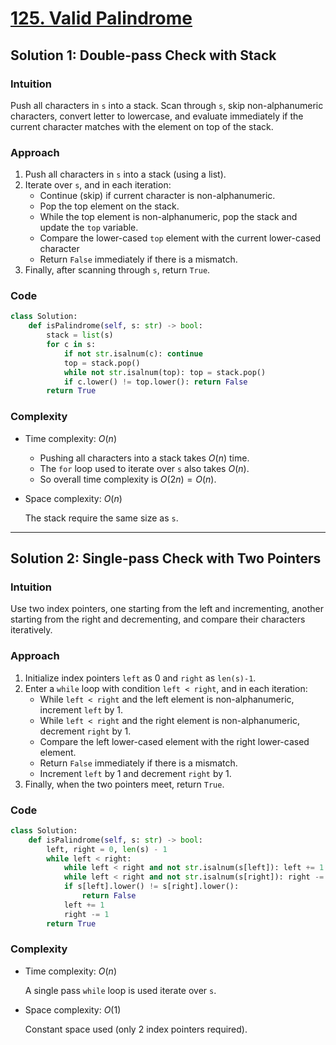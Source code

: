 # [125. Valid Palindrome](https://leetcode.com/problems/valid-palindrome/solutions/4070564/valid-palindrome-python-easy-explanations/)

## Solution 1: Double-pass Check with Stack

### Intuition

Push all characters in `s` into a stack. Scan through `s`, skip non-alphanumeric characters, convert letter to lowercase, and evaluate immediately if the current character matches with the element on top of the stack.

### Approach

1. Push all characters in `s` into a stack (using a list).
1. Iterate over `s`, and in each iteration:
   - Continue (skip) if current character is non-alphanumeric.
   - Pop the top element on the stack.
   - While the top element is non-alphanumeric, pop the stack and update the `top` variable.
   - Compare the lower-cased `top` element with the current lower-cased character
   - Return `False` immediately if there is a mismatch.
1. Finally, after scanning through `s`, return `True`.

### Code

```python
class Solution:
    def isPalindrome(self, s: str) -> bool:
        stack = list(s)
        for c in s:
            if not str.isalnum(c): continue
            top = stack.pop()
            while not str.isalnum(top): top = stack.pop()
            if c.lower() != top.lower(): return False
        return True
```

### Complexity

- Time complexity: $O(n)$

  - Pushing all characters into a stack takes $O(n)$ time.
  - The `for` loop used to iterate over `s` also takes $O(n)$.
  - So overall time complexity is $O(2n) = O(n)$.

- Space complexity: $O(n)$

  The stack require the same size as `s`.

---

## Solution 2: Single-pass Check with Two Pointers

### Intuition

Use two index pointers, one starting from the left and incrementing, another starting from the right and decrementing, and compare their characters iteratively.

### Approach

1. Initialize index pointers `left` as 0 and `right` as `len(s)-1`.
1. Enter a `while` loop with condition `left < right`, and in each iteration:
   - While  `left < right` and the left element is non-alphanumeric, increment `left` by 1.
   - While  `left < right` and the right element is non-alphanumeric, decrement `right` by 1.
   - Compare the left lower-cased element with the right lower-cased element.
   - Return `False` immediately if there is a mismatch.
   - Increment `left` by 1 and decrement `right` by 1.
1. Finally, when the two pointers meet, return `True`.

### Code

```python
class Solution:
    def isPalindrome(self, s: str) -> bool:
        left, right = 0, len(s) - 1
        while left < right:
            while left < right and not str.isalnum(s[left]): left += 1
            while left < right and not str.isalnum(s[right]): right -= 1
            if s[left].lower() != s[right].lower():
                return False
            left += 1
            right -= 1
        return True
```

### Complexity

- Time complexity: $O(n)$

  A single pass `while` loop is used iterate over `s`.

- Space complexity: $O(1)$

  Constant space used (only 2 index pointers required).
